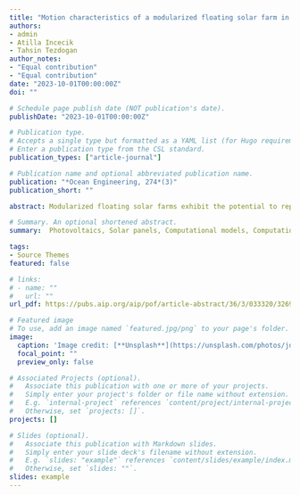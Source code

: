 ```yaml
---
title: "Motion characteristics of a modularized floating solar farm in waves"
authors:
- admin
- Atilla Incecik
- Tahsin Tezdogan
author_notes:
- "Equal contribution"
- "Equal contribution"
date: "2023-10-01T00:00:00Z"
doi: ""

# Schedule page publish date (NOT publication's date).
publishDate: "2023-10-01T00:00:00Z"

# Publication type.
# Accepts a single type but formatted as a YAML list (for Hugo requirements).
# Enter a publication type from the CSL standard.
publication_types: ["article-journal"]

# Publication name and optional abbreviated publication name.
publication: "*Ocean Engineering, 274*(3)"
publication_short: ""

abstract: Modularized floating solar farms exhibit the potential to replace conventional steel-frame ones, effectively remedying hydroelastic issues of a very large floating structure through discrete modules with mechanical connections. However, the response of the discrete modules under cyclic wave loading has not been fully understood. This paper assesses the motion characteristics and expansibility of modularized floaters in waves, based on computational results from fluid–structural interaction simulations. A crucial factor, denoted as the ratio of frame length to wavelength⁠, is determined to predict the motions of a large floating solar system in head waves. Results indicate that the motion characteristics is predictable based on the R value. The empirical relationship between the R value and the motion of every unit in an array is analyzed. In particular, the results calculated from using the multiple-rigid-bodies

# Summary. An optional shortened abstract.
summary:  Photovoltaics, Solar panels, Computational models, Computational fluid dynamics, Laminar flows, Surface waves

tags:
- Source Themes
featured: false

# links:
# - name: ""
#   url: ""
url_pdf: https://pubs.aip.org/aip/pof/article-abstract/36/3/033320/3269846/Motion-characteristics-of-a-modularized-floating?redirectedFrom=fulltext

# Featured image
# To use, add an image named `featured.jpg/png` to your page's folder. 
image:
  caption: 'Image credit: [**Unsplash**](https://unsplash.com/photos/jdD8gXaTZsc)'
  focal_point: ""
  preview_only: false

# Associated Projects (optional).
#   Associate this publication with one or more of your projects.
#   Simply enter your project's folder or file name without extension.
#   E.g. `internal-project` references `content/project/internal-project/index.md`.
#   Otherwise, set `projects: []`.
projects: []

# Slides (optional).
#   Associate this publication with Markdown slides.
#   Simply enter your slide deck's filename without extension.
#   E.g. `slides: "example"` references `content/slides/example/index.md`.
#   Otherwise, set `slides: ""`.
slides: example
---
```


<!-- {{% callout note %}}
Click the *Cite* button above to demo the feature to enable visitors to import publication metadata into their reference management software.
{{% /callout %}}

{{% callout note %}}
Create your slides in Markdown - click the *Slides* button to check out the example.
{{% /callout %}}

Add the publication's **full text** or **supplementary notes** here. You can use rich formatting such as including [code, math, and images](https://docs.hugoblox.com/content/writing-markdown-latex/). -->
